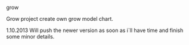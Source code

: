 grow

Grow project create own grow model chart.

1.10.2013 Will push the newer version as soon as i`ll have time and finish some minor details.
